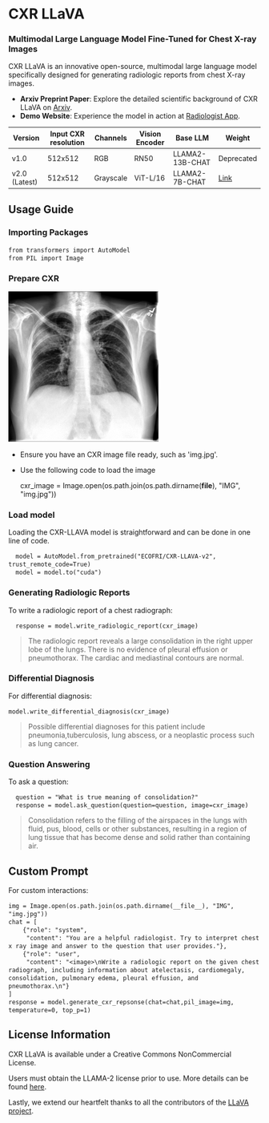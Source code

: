 
# CXR LLaVA
### Multimodal Large Language Model Fine-Tuned for Chest X-ray Images
CXR LLaVA is an innovative open-source, multimodal large language model specifically designed for generating radiologic reports from chest X-ray images.

-   **Arxiv Preprint Paper**: Explore the detailed scientific background of CXR LLaVA on [Arxiv](https://arxiv.org/abs/2310.18341).
-   **Demo Website**: Experience the model in action at [Radiologist App](https://radiologist.app/cxr-llava).


|Version| Input CXR resolution | Channels | Vision Encoder | Base LLM | Weight 
|--|--|--|--|--|--|
| v1.0 | 512x512 | RGB|RN50|LLAMA2-13B-CHAT|Deprecated
|v2.0 (Latest)|512x512|Grayscale|ViT-L/16|LLAMA2-7B-CHAT|[Link](https://huggingface.co/ECOFRI/CXR-LLAVA-v2)


## Usage Guide
### Importing Packages

    from transformers import AutoModel
    from PIL import Image
### Prepare CXR
    
<img src="/IMG/img.jpg"  width="300"></img><br/>

-   Ensure you have an CXR image file ready, such as 'img.jpg'.
-   Use the following code to load the image

    cxr_image = Image.open(os.path.join(os.path.dirname(__file__), "IMG", "img.jpg"))

### Load model
Loading the CXR-LLAVA model is straightforward and can be done in one line of code.


      model = AutoModel.from_pretrained("ECOFRI/CXR-LLAVA-v2", trust_remote_code=True)
      model = model.to("cuda")


### Generating Radiologic Reports

To write a radiologic report of a chest radiograph:



      response = model.write_radiologic_report(cxr_image)

 > The radiologic report reveals a large consolidation in the right upper lobe of the lungs. There is no evidence of pleural effusion or pneumothorax. The cardiac and mediastinal contours are normal. 


### Differential Diagnosis
For differential diagnosis:


    model.write_differential_diagnosis(cxr_image)

> Possible differential diagnoses for this patient include pneumonia,tuberculosis, lung abscess, or a neoplastic process such as lung cancer.

### Question Answering
To ask a question:

      question = "What is true meaning of consolidation?"
      response = model.ask_question(question=question, image=cxr_image)

> Consolidation refers to the filling of the airspaces in the lungs with fluid, pus, blood, cells or other substances, resulting in a region of lung tissue that has become dense and solid rather than containing air.

## Custom Prompt
For custom interactions:

    img = Image.open(os.path.join(os.path.dirname(__file__), "IMG", "img.jpg"))
    chat = [
        {"role": "system",
         "content": "You are a helpful radiologist. Try to interpret chest x ray image and answer to the question that user provides."},
        {"role": "user",
         "content": "<image>\nWrite a radiologic report on the given chest radiograph, including information about atelectasis, cardiomegaly, consolidation, pulmonary edema, pleural effusion, and pneumothorax.\n"}
    ]
    response = model.generate_cxr_repsonse(chat=chat,pil_image=img, temperature=0, top_p=1)



## License Information

CXR LLaVA is available under a Creative Commons NonCommercial License. 

Users must obtain the LLAMA-2 license prior to use. More details can be found [here](https://ai.meta.com/resources/models-and-libraries/llama-downloads/).


Lastly, we extend our heartfelt thanks to all the contributors of the [LLaVA project](https://llava-vl.github.io/). 
